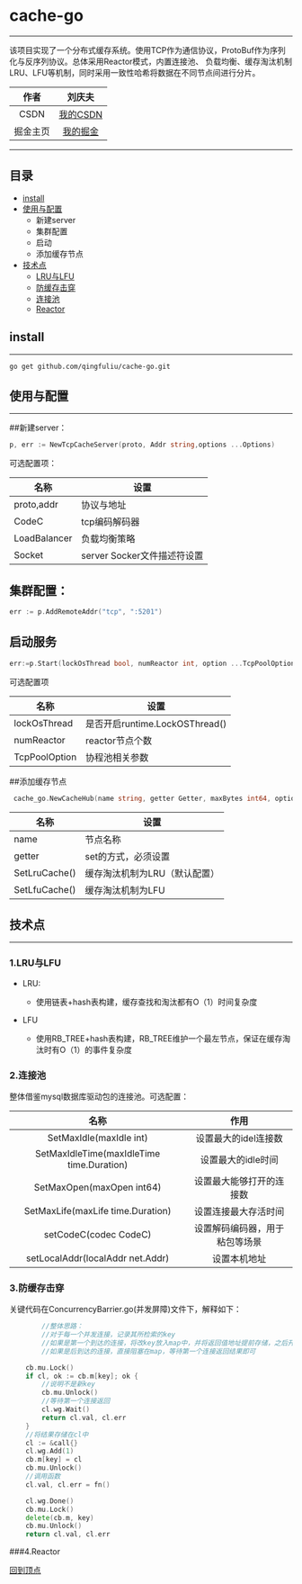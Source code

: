 # cache-go
****
该项目实现了一个分布式缓存系统。使用TCP作为通信协议，ProtoBuf作为序列化与反序列协议。总体采用Reactor模式，内置连接池、
负载均衡、缓存淘汰机制LRU、LFU等机制，同时采用一致性哈希将数据在不同节点间进行分片。


|  作者  |                                 刘庆夫                                  |
|:----:|:--------------------------------------------------------------------:|
| CSDN | [我的CSDN](https://blog.csdn.net/sbsbsbsbsb_1?spm=1000.2115.3001.5343) |
| 掘金主页 |           [我的掘金](https://juejin.cn/user/1236291634601191)            |
****
## 目录
* [install](#install)
* [使用与配置](#使用与配置)
  * 新建server
  * 集群配置
  * 启动
  * 添加缓存节点
* [技术点](#install)
  * [LRU与LFU](#LRU与LFU)
  * [防缓存击穿](#防缓存击穿)
  * [连接池](#连接池)
  * [Reactor](#Reactor)
  
## install
****
```
go get github.com/qingfuliu/cache-go.git
```

使用与配置
------
****
##新建server：
```go
p, err := NewTcpCacheServer(proto, Addr string,options ...Options)
```
可选配置项：

| 名称           | 设置                   |
|--------------|----------------------|
| proto,addr   | 协议与地址                |
| CodeC        | tcp编码解码器             |
| LoadBalancer | 负载均衡策略               |
| Socket       | server Socker文件描述符设置 |


## 集群配置：

```go
err := p.AddRemoteAddr("tcp", ":5201")
```
## 启动服务
```go
err:=p.Start(lockOsThread bool, numReactor int, option ...TcpPoolOption)
```
可选配置项

| 名称           | 设置                         |
|--------------|----------------------------|
| lockOsThread        | 是否开启runtime.LockOSThread() |
| numReactor | reactor节点个数                |
| TcpPoolOption       | 协程池相关参数                    |
##添加缓存节点

```go
 cache_go.NewCacheHub(name string, getter Getter, maxBytes int64, options ...CacheHubOption)
```

| 名称           | 设置               |
|--------------|------------------|
| name        | 节点名称             |
| getter | set的方式，必须设置      |
| SetLruCache()       | 缓存淘汰机制为LRU（默认配置） |
|SetLfuCache()| 缓存淘汰机制为LFU       |

技术点
------
****
### 1.LRU与LFU
* LRU:
  * 使用链表+hash表构建，缓存查找和淘汰都有O（1）时间复杂度

* LFU
  * 使用RB_TREE+hash表构建，RB_TREE维护一个最左节点，保证在缓存淘汰时有O（1）的事件复杂度
### 2.连接池
整体借鉴mysql数据库驱动包的连接池。可选配置：

|                     名称                     |       作用        |
|:------------------------------------------:|:---------------:|
|          SetMaxIdle(maxIdle int)           |  设置最大的idel连接数   |
| SetMaxIdleTime(maxIdleTime time.Duration)  |   设置最大的idle时间   |
| SetMaxOpen(maxOpen int64)|  设置最大能够打开的连接数   |
| SetMaxLife(maxLife time.Duration)|   设置连接最大存活时间    |
| setCodeC(codec CodeC)| 设置解码编码器，用于粘包等场景 |
| setLocalAddr(localAddr net.Addr)|     设置本机地址      |
### 3.防缓存击穿
关键代码在ConcurrencyBarrier.go(并发屏障)文件下，解释如下：
```go
        //整体思路：
        //对于每一个并发连接，记录其所检索的key
        //如果是第一个到达的连接，将改key放入map中，并将返回值地址提前存储，之后开始执行，执行完毕后唤醒阻塞的并发连接
        //如果是后到达的连接，直接阻塞在map，等待第一个连接返回结果即可

	cb.mu.Lock()
	if cl, ok := cb.m[key]; ok {
		//说明不是新key
		cb.mu.Unlock()
		//等待第一个连接返回 
		cl.wg.Wait()
		return cl.val, cl.err
	}
	//将结果存储在cl中
	cl := &call{}
	cl.wg.Add(1)
	cb.m[key] = cl
	cb.mu.Unlock()
	//调用函数
	cl.val, cl.err = fn()

	cl.wg.Done()
	cb.mu.Lock()
	delete(cb.m, key)
	cb.mu.Unlock()
	return cl.val, cl.err
```
###4.Reactor



[回到顶点](#cache-go)

